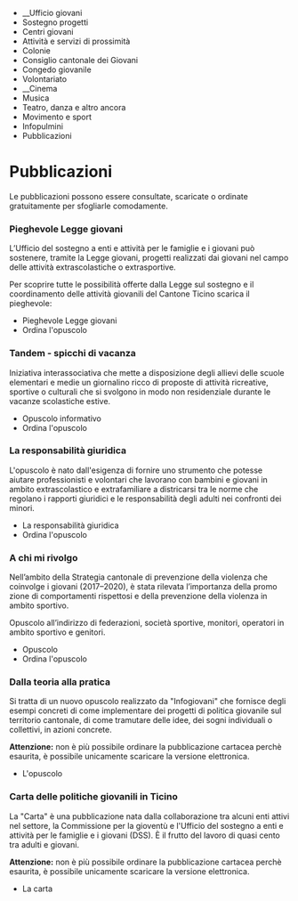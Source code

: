   * __Ufficio giovani
  * Sostegno progetti
  * Centri giovani
  * Attività e servizi di prossimità
  * Colonie
  * Consiglio cantonale dei Giovani
  * Congedo giovanile
  * Volontariato
  *  __Cinema
  * Musica
  * Teatro, danza e altro ancora
  * Movimento e sport
  * Infopulmini
  * Pubblicazioni

#  Pubblicazioni

Le pubblicazioni possono essere consultate, scaricate o ordinate gratuitamente
per sfogliarle comodamente.

###  Pieghevole Legge giovani

L’Ufficio del sostegno a enti e attività per le famiglie e i giovani può
sostenere, tramite la Legge giovani, progetti realizzati dai giovani nel campo
delle attività extrascolastiche o extrasportive.

Per scoprire tutte le possibilità offerte dalla Legge sul sostegno e il
coordinamento delle attività giovanili del Cantone Ticino scarica il
pieghevole:

  * Pieghevole Legge giovani
  * Ordina l'opuscolo

###  Tandem - spicchi di vacanza

Iniziativa interassociativa che mette a disposizione degli allievi delle
scuole elementari e medie un giornalino ricco di proposte di attività
ricreative, sportive o culturali che si svolgono in modo non residenziale
durante le vacanze scolastiche estive.

  * Opuscolo informativo
  * Ordina l'opuscolo

###  La responsabilità giuridica

L'opuscolo è nato dall'esigenza di fornire uno strumento che potesse aiutare
professionisti e volontari che lavorano con bambini e giovani in ambito
extrascolastico e extrafamiliare a districarsi tra le norme che regolano i
rapporti giuridici e le responsabilità degli adulti nei confronti dei minori.

  * La responsabilità giuridica
  * Ordina l'opuscolo

###  A chi mi rivolgo

Nell’ambito della Strategia cantonale di prevenzione della violenza che
coinvolge i giovani (2017–2020), è stata rilevata l’importanza della promo
zione di comportamenti rispettosi e della prevenzione della violenza in ambito
sportivo.

Opuscolo all’indirizzo di federazioni, società sportive, monitori, operatori
in ambito sportivo e genitori.

  * Opuscolo
  * Ordina l'opuscolo

###  Dalla teoria alla pratica

Si tratta di un nuovo opuscolo realizzato da "Infogiovani" che fornisce degli
esempi concreti di come implementare dei progetti di politica giovanile sul
territorio cantonale, di come tramutare delle idee, dei sogni individuali o
collettivi, in azioni concrete.

 **Attenzione:** non è più possibile ordinare la pubblicazione cartacea perchè
esaurita, è possibile unicamente scaricare la versione elettronica.

  * L'opuscolo

###  Carta delle politiche giovanili in Ticino

La "Carta" è una pubblicazione nata dalla collaborazione tra alcuni enti
attivi nel settore, la Commissione per la gioventù e l'Ufficio del sostegno a
enti e attività per le famiglie e i giovani (DSS). È il frutto del lavoro di
quasi cento tra adulti e giovani.

 **Attenzione:** non è più possibile ordinare la pubblicazione cartacea perchè
esaurita, è possibile unicamente scaricare la versione elettronica.

  * La carta

